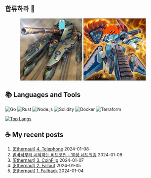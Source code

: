 ## 합류하라 🤝

<div align="center">
    <img src="https://github.com/piatoss3612/piatoss3612/blob/main/assets/go.png" alt="합류하라-go" width="40%" height="auto">
    <img src="https://github.com/piatoss3612/piatoss3612/blob/main/assets/rust.png" alt="합류하라-rust" width="40%" height="auto">
</div>

## 📚 Languages and Tools

![Go](https://img.shields.io/badge/Go-00ADD8?style=for-the-badge&logo=go&logoColor=white)
![Rust](https://img.shields.io/badge/Rust-000000?style=for-the-badge&logo=rust&logoColor=white)
![Node.js](https://img.shields.io/badge/Node.js-43853D?style=for-the-badge&logo=node.js&logoColor=white)
![Solidity](https://img.shields.io/badge/solidity-363636?style=for-the-badge&logo=solidity&logoColor=white)
![Docker](https://img.shields.io/badge/docker-%230db7ed.svg?style=for-the-badge&logo=docker&logoColor=white)
![Terraform](https://img.shields.io/badge/terraform-%235835CC.svg?style=for-the-badge&logo=terraform&logoColor=white)

[![Top Langs](https://github-readme-stats.vercel.app/api/top-langs/?username=piatoss3612&layout=compact)](https://github.com/piatoss3612/github-readme-stats)

## ☕ My recent posts

1. [[Ethernaut] 4. Telephone](https://piatoss3612.tistory.com/93) 2024-01-08
2. [밑바닥부터 시작하는 비트코인 - 10장 네트워킹](https://piatoss3612.tistory.com/92) 2024-01-08
3. [[Ethernaut] 3. CoinFlip](https://piatoss3612.tistory.com/91) 2024-01-07
4. [[Ethernaut] 2. Fallout](https://piatoss3612.tistory.com/90) 2024-01-05
5. [[Ethernaut] 1. Fallback](https://piatoss3612.tistory.com/89) 2024-01-04